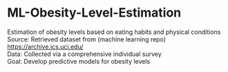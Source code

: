 # ML-Obesity-Level-Estimation
Estimation of obesity levels based on eating habits and physical conditions\
Source: Retrieved dataset from (machine learning repo) https://archive.ics.uci.edu/ \
Data: Collected via a comprehensive individual survey\
Goal: Develop predictive models for obesity levels
